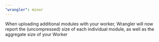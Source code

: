 ```yaml
---
"wrangler": minor
---
```


When uploading additional modules with your worker, Wrangler will now report the (uncompressed) size of each individual module, as well as the aggregate size of your Worker
